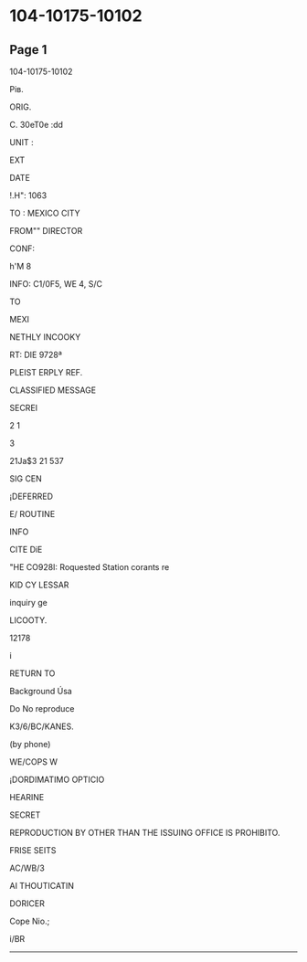 # 104-10175-10102

## Page 1

104-10175-10102

Рів.

ORIG.

C. 30eT0e :dd

UNIT :

EXT

DATE

!.H": 1063

TO : MEXICO CITY

FROM"" DIRECTOR

CONF:

h'M 8

INFO: C1/0F5, WE 4, S/C

TO

MEXI

NETHLY INCOOKY

RT: DIE 9728ª

PLEIST ERPLY REF.

CLASSIFIED MESSAGE

SECREI

2 1

3

21Ja$3 21 537

SIG CEN

¡DEFERRED

E/ ROUTINE

INFO

CITE DiE

"HE CO928I: Roquested Station corants re

KID CY LESSAR

inquiry ge

LICOOTY.

12178

i

RETURN TO

Background Úsa

Do No reproduce

K3/6/BC/KANES.

(by phone)

WE/COPS W

¡DORDIMATIMO OPTICIO

HEARINE

SECRET

REPRODUCTION BY OTHER THAN THE ISSUING OFFICE IS PROHIBITO.

FRISE SEITS

AC/WB/3

AI THOUTICATIN

DORICER

Cope Nio.;

i/BR

---

